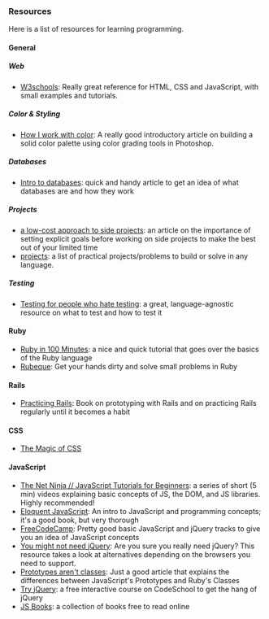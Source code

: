 
### Resources

Here is a list of resources for learning programming.


#### General

##### Web
- [W3schools](http://www.w3schools.com/): Really great reference for HTML, CSS and JavaScript, with small examples and tutorials.

##### Color & Styling

- [How I work with color](https://medium.com/@JustinMezzell/how-i-work-with-color-8439c98ae5ed): A really good introductory article on building a solid color palette using color grading tools in Photoshop.

##### Databases

- [Intro to databases](https://medium.com/@rwilliams_bv/intro-to-databases-for-people-who-dont-know-a-whole-lot-about-them-a64ae9af712): quick and handy article to get an idea of what databases are and how they work

##### Projects

- [a low-cost approach to side projects](https://www.practicingruby.com/articles/low-cost-approach-to-side-projects): an article on the importance of setting explicit goals before working on side projects to make the best out of your limited time
- [projects](https://github.com/karan/Projects): a list of practical projects/problems to build or solve in any language.

##### Testing

- [Testing for people who hate testing](https://eev.ee/blog/2016/08/22/testing-for-people-who-hate-testing/): a great, language-agnostic resource on what to test and how to test it

#### Ruby

- [Ruby in 100 Minutes](http://tutorials.jumpstartlab.com/projects/ruby_in_100_minutes.html): a nice and quick tutorial that goes over the basics of the Ruby language
- [Rubeque](http://www.rubeque.com/): Get your hands dirty and solve small problems in Ruby

#### Rails
- [Practicing Rails](https://www.justinweiss.com/practicing-rails/): Book on prototyping with Rails and on practicing Rails regularly until it becomes a habit

#### CSS
- [The Magic of CSS](http://adamschwartz.co/magic-of-css)

#### JavaScript
- [The Net Ninja // JavaScript Tutorials for Beginners](https://www.youtube.com/playlist?list=PL4cUxeGkcC9i9Ae2D9Ee1RvylH38dKuET): a series of short (5 min) videos explaining basic concepts of JS, the DOM, and JS libraries. Highly recommended!
- [Eloquent JavaScript](http://eloquentjavascript.net/): An intro to JavaScript and programming concepts; it's a good book, but very thorough
- [FreeCodeCamp](https://www.freecodecamp.com): Pretty good basic JavaScript and jQuery tracks to give you an idea of JavaScript concepts
- [You might not need jQuery](http://youmightnotneedjquery.com/): Are you sure you really need jQuery? This resource takes a look at alternatives depending on the browsers you need to support.  
- [Prototypes aren't classes](http://raganwald.com/2014/01/19/prototypes-are-not-classes.html): Just a good article that explains the differences between JavaScript's Prototypes and Ruby's Classes
- [Try jQuery](http://try.jquery.com/): a free interactive course on CodeSchool to get the hang of jQuery
- [JS Books](http://jsbooks.revolunet.com/): a collection of books free to read online



